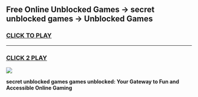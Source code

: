 
## Free Online Unblocked Games → secret unblocked games → Unblocked Games
<h3>
<a href="https://premium.freeplayer.one?title=secret_unblocked_games&ref=21F">CLICK TO PLAY</a></h3>
<hr>

<h3>
<a href="https://premium.freeplayer.one?title=secret_unblocked_games&ref=21F">CLICK 2 PLAY</a>
  
</h3>

<a href="https://premium.freeplayer.one?title=secret_unblocked_games&ref=21F/"><img src="https://clearcache.store/games.png"></a>


**secret unblocked games games unblocked: Your Gateway to Fun and Accessible Online Gaming**
